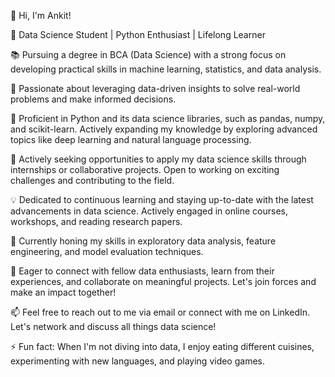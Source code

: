 👋 Hi, I'm Ankit!

🌟 Data Science Student | Python Enthusiast | Lifelong Learner

📚 Pursuing a degree in BCA (Data Science) with a strong focus on developing practical skills in machine learning, statistics, and data analysis.

🔬 Passionate about leveraging data-driven insights to solve real-world problems and make informed decisions.

🐍 Proficient in Python and its data science libraries, such as pandas, numpy, and scikit-learn. Actively expanding my knowledge by exploring advanced topics like deep learning and natural language processing.

🔭 Actively seeking opportunities to apply my data science skills through internships or collaborative projects. Open to working on exciting challenges and contributing to the field.

💡 Dedicated to continuous learning and staying up-to-date with the latest advancements in data science. Actively engaged in online courses, workshops, and reading research papers.

🌱 Currently honing my skills in exploratory data analysis, feature engineering, and model evaluation techniques.

🤝 Eager to connect with fellow data enthusiasts, learn from their experiences, and collaborate on meaningful projects. Let's join forces and make an impact together!

📫 Feel free to reach out to me via email or connect with me on LinkedIn. Let's network and discuss all things data science!

⚡ Fun fact: When I'm not diving into data, I enjoy eating different cuisines, experimenting with new languages, and playing video games.

